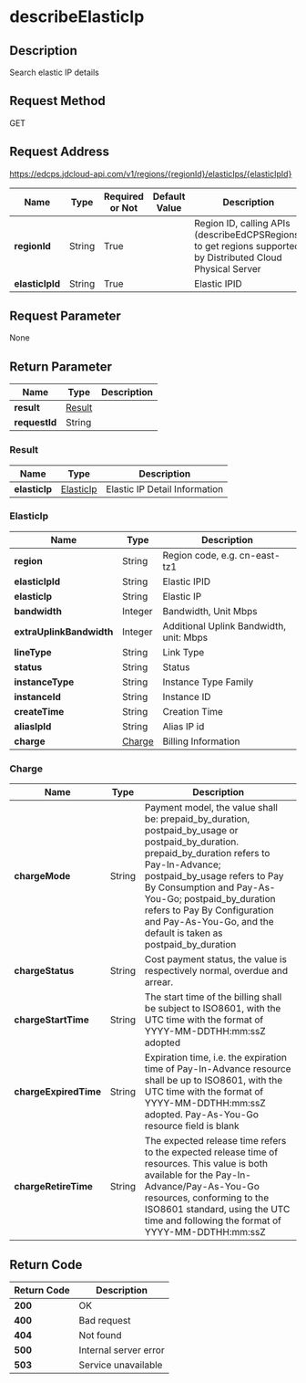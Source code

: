 # describeElasticIp


## Description
Search elastic IP details

## Request Method
GET

## Request Address
https://edcps.jdcloud-api.com/v1/regions/{regionId}/elasticIps/{elasticIpId}

|Name|Type|Required or Not|Default Value|Description|
|---|---|---|---|---|
|**regionId**|String|True| |Region ID, calling APIs (describeEdCPSRegions) to get regions supported by Distributed Cloud Physical Server|
|**elasticIpId**|String|True| |Elastic IPID|

## Request Parameter
None


## Return Parameter
|Name|Type|Description|
|---|---|---|
|**result**|[Result](#result)| |
|**requestId**|String| |

### <div id="Result">Result</div>
|Name|Type|Description|
|---|---|---|
|**elasticIp**|[ElasticIp](#elasticip)|Elastic IP Detail Information|
### <div id="ElasticIp">ElasticIp</div>
|Name|Type|Description|
|---|---|---|
|**region**|String|Region code, e.g. cn-east-tz1|
|**elasticIpId**|String|Elastic IPID|
|**elasticIp**|String|Elastic IP|
|**bandwidth**|Integer|Bandwidth, Unit Mbps|
|**extraUplinkBandwidth**|Integer|Additional Uplink Bandwidth, unit: Mbps|
|**lineType**|String|Link Type|
|**status**|String|Status|
|**instanceType**|String|Instance Type Family|
|**instanceId**|String|Instance ID|
|**createTime**|String|Creation Time|
|**aliasIpId**|String|Alias IP id|
|**charge**|[Charge](#charge)|Billing Information|
### <div id="Charge">Charge</div>
|Name|Type|Description|
|---|---|---|
|**chargeMode**|String|Payment model, the value shall be: prepaid_by_duration, postpaid_by_usage or postpaid_by_duration. prepaid_by_duration refers to Pay-In-Advance; postpaid_by_usage refers to Pay By Consumption and Pay-As-You-Go; postpaid_by_duration refers to Pay By Configuration and Pay-As-You-Go, and the default is taken as postpaid_by_duration|
|**chargeStatus**|String|Cost payment status, the value is respectively normal, overdue and arrear.|
|**chargeStartTime**|String|The start time of the billing shall be subject to ISO8601, with the UTC time with the format of YYYY-MM-DDTHH:mm:ssZ adopted|
|**chargeExpiredTime**|String|Expiration time, i.e. the expiration time of Pay-In-Advance resource shall be up to ISO8601, with the UTC time with the format of YYYY-MM-DDTHH:mm:ssZ adopted. Pay-As-You-Go resource field is blank|
|**chargeRetireTime**|String|The expected release time refers to the expected release time of resources. This value is both available for the Pay-In-Advance/Pay-As-You-Go resources, conforming to the ISO8601 standard, using the UTC time and following the format of YYYY-MM-DDTHH:mm:ssZ|

## Return Code
|Return Code|Description|
|---|---|
|**200**|OK|
|**400**|Bad request|
|**404**|Not found|
|**500**|Internal server error|
|**503**|Service unavailable|
